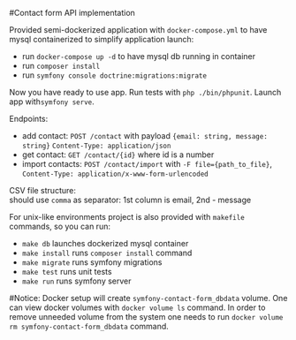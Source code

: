 #Contact form API implementation

Provided  semi-dockerized application with `docker-compose.yml` to have mysql containerized to simplify application launch:
- run `docker-compose up -d` to have mysql db running in container
- run `composer install`
- run `symfony console doctrine:migrations:migrate`
 
Now you have ready to use app. Run tests with `php ./bin/phpunit`. Launch app  with`symfony serve`.

Endpoints:

- add contact: `POST /contact` with payload `{email: string, message: string}` `Content-Type: application/json`
- get contact: `GET /contact/{id}` where id is a number
- import contacts: `POST /contact/import` with `-F file={path_to_file}`, `Content-Type: application/x-www-form-urlencoded` 

CSV file structure:\
should use `comma` as separator: 1st column is email, 2nd - message

For unix-like environments project is also provided with `makefile` commands, so you can run:

- `make db` launches dockerized mysql container
- `make install` runs `composer install` command
- `make migrate` runs symfony migrations
- `make test` runs unit tests
- `make run` runs symfony server

#Notice: 
Docker setup will create `symfony-contact-form_dbdata` volume. 
One can view docker volumes with `docker volume ls` command.
In order to remove unneeded volume from the system one needs to run `docker volume rm symfony-contact-form_dbdata` command.
